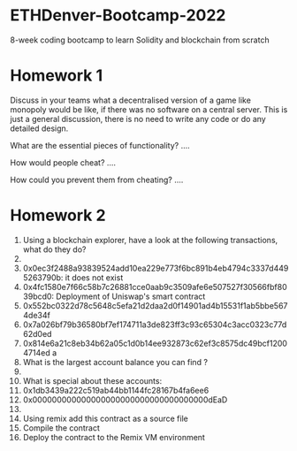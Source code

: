 # ETHDenver-Bootcamp-2022
8-week coding bootcamp to learn Solidity and blockchain from scratch


# Homework 1

Discuss in your teams what a decentralised version of a game like monopoly would be like,
if there was no software on a central server. This is just a general discussion, there is no need to write any code or do any detailed
design.

What are the essential pieces of functionality? 
....

How would people cheat?
....

How could you prevent them from cheating?
....


# Homework 2

1. Using a blockchain explorer, have a look at the following transactions, what do they do?
2. 
3. 0x0ec3f2488a93839524add10ea229e773f6bc891b4eb4794c3337d4495263790b: it does not exist
4. 0x4fc1580e7f66c58b7c26881cce0aab9c3509afe6e507527f30566fbf8039bcd0: Deployment of Uniswap's smart contract
5. 0x552bc0322d78c5648c5efa21d2daa2d0f14901ad4b15531f1ab5bbe5674de34f
6. 0x7a026bf79b36580bf7ef174711a3de823ff3c93c65304c3acc0323c77d62d0ed
7. 0x814e6a21c8eb34b62a05c1d0b14ee932873c62ef3c8575dc49bcf12004714ed
a
2. What is the largest account balance you can find ?
3. 
4. What is special about these accounts:
5. 0x1db3439a222c519ab44bb1144fc28167b4fa6ee6
6. 0x000000000000000000000000000000000000dEaD
7. 
8. Using remix add this contract as a source file
9. Compile the contract
10. Deploy the contract to the Remix VM environment

